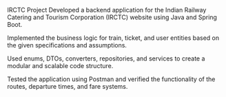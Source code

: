 IRCTC Project
Developed a backend application for the Indian Railway Catering and Tourism Corporation (IRCTC) website using Java and Spring Boot.

Implemented the business logic for train, ticket, and user entities based on the given specifications and assumptions.

Used enums, DTOs, converters, repositories, and services to create a modular and scalable code structure.

Tested the application using Postman and verified the functionality of the routes, departure times, and fare systems.
